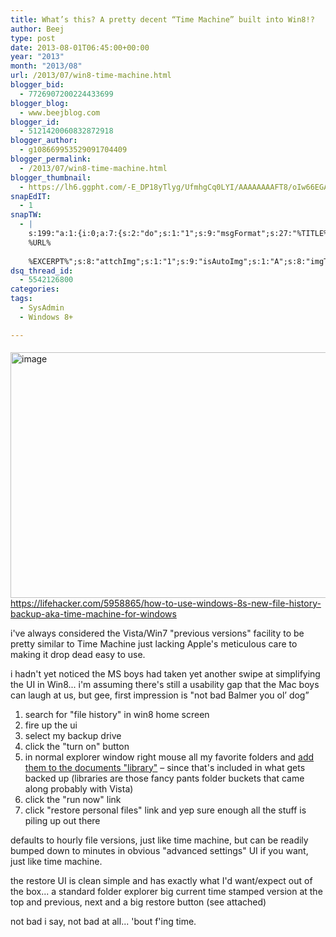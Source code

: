```yaml
---
title: What’s this? A pretty decent “Time Machine” built into Win8!?
author: Beej
type: post
date: 2013-08-01T06:45:00+00:00
year: "2013"
month: "2013/08"
url: /2013/07/win8-time-machine.html
blogger_bid:
  - 7726907200224433699
blogger_blog:
  - www.beejblog.com
blogger_id:
  - 5121420060832872918
blogger_author:
  - g108669953529091704409
blogger_permalink:
  - /2013/07/win8-time-machine.html
blogger_thumbnail:
  - https://lh6.ggpht.com/-E_DP18yTlyg/UfmhgCq0LYI/AAAAAAAAFT8/oIw66EGADnM/image_thumb%25255B3%25255D.png?imgmax=800
snapEdIT:
  - 1
snapTW:
  - |
    s:199:"a:1:{i:0;a:7:{s:2:"do";s:1:"1";s:9:"msgFormat";s:27:"%TITLE%
    %URL%
    
    %EXCERPT%";s:8:"attchImg";s:1:"1";s:9:"isAutoImg";s:1:"A";s:8:"imgToUse";s:0:"";s:9:"isAutoURL";s:1:"A";s:8:"urlToUse";s:0:"";}}";
dsq_thread_id:
  - 5542126800
categories:
tags:
  - SysAdmin
  - Windows 8+

---
```

[<img align="right" alt="image" border="0" src="https://lh6.ggpht.com/-E_DP18yTlyg/UfmhgCq0LYI/AAAAAAAAFT8/oIw66EGADnM/image_thumb%25255B3%25255D.png?imgmax=800" height="393" style="background-image: none; border-bottom: 0px; border-left: 0px; border-right: 0px; border-top: 0px; display: inline; float: right; margin: 5px 0px 0px 10px; padding-left: 0px; padding-right: 0px; padding-top: 0px;" title="image" width="646" />][1] 
  
<https://lifehacker.com/5958865/how-to-use-windows-8s-new-file-history-backup-aka-time-machine-for-windows> 
  
i've always considered the Vista/Win7 "previous versions" facility to be pretty similar to Time Machine just lacking Apple's meticulous care to making it drop dead easy to use. 
  
i hadn't yet noticed the MS boys had taken yet another swipe at simplifying the UI in Win8... i'm assuming there's still a usability gap that the Mac boys can laugh at us, but gee, first impression is "not bad Balmer you ol’ dog”

  1. search for "file history" in win8 home screen 
  2. fire up the ui 
  3. select my backup drive 
  4. click the "turn on" button 
  5. in normal explorer window right mouse all my favorite folders and <a href="https://marcoditullio.wordpress.com/2012/10/29/windows-8-file-history-add-custom-folders/" target="_blank">add them to the documents "library"</a> &#8211; since that's included in what gets backed up (libraries are those fancy pants folder buckets that came along probably with Vista) 
  6. click the "run now" link 
  7. click "restore personal files" link and yep sure enough all the stuff is piling up out there

defaults to hourly file versions, just like time machine, but can be readily bumped down to minutes in obvious "advanced settings" UI if you want, just like time machine. 
  
the restore UI is clean simple and has exactly what I'd want/expect out of the box... a standard folder explorer big current time stamped version at the top and previous, next and a big restore button (see attached) 
  
not bad i say, not bad at all... 'bout f'ing time.

 [1]: https://lh3.ggpht.com/-Xh2JUo3h_YI/UfmhfMF5ItI/AAAAAAAAFT0/u_K5cJ6GDOs/s1600-h/image%25255B5%25255D.png